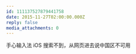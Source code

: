 ```yaml
---
id: 111137527879441758
date: 2015-11-27T02:00:00.000Z
reply: false
media_attachments: 0
---
```


手心输入法 iOS 搜索不到，从网页进去说中国区不可用 ​​​​

